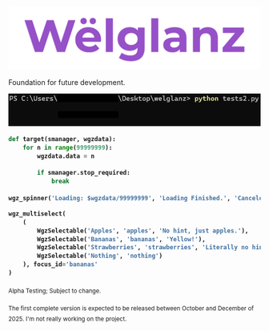 <p align="center"><img src="welglanz.png" width=800></p>

Foundation for future development.

<img src="welglanz_spinner.gif">

<b>

```python
def target(smanager, wgzdata):
    for n in range(99999999):
        wgzdata.data = n

        if smanager.stop_required:
            break

wgz_spinner('Loading: $wgzdata/99999999', 'Loading Finished.', 'Canceled!', target, WGZ_SPINNER_ICON_FALLING_SAND)
```

```python
wgz_multiselect(
    (
        WgzSelectable('Apples', 'apples', 'No hint, just apples.'),
        WgzSelectable('Bananas', 'bananas', 'Yellow!'),
        WgzSelectable('Strawberries', 'strawberries', 'Literally no hint incoming below!'),
        WgzSelectable('Nothing', 'nothing')
    ), focus_id='bananas'
)
```

</b>




<sub>Alpha Testing; Subject to change.</sub>

<sub>The first complete version is expected to be released between October and December of 2025. I'm not really working on the project.</sub>
